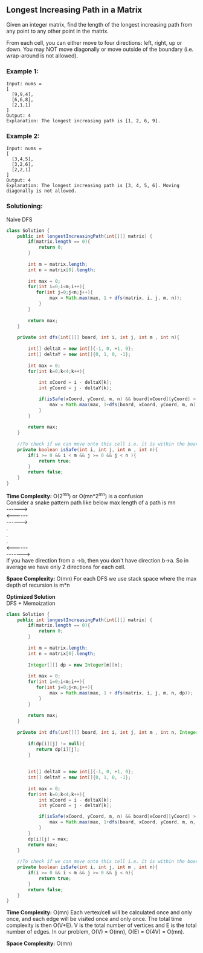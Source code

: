 ## Longest Increasing Path in a Matrix

Given an integer matrix, find the length of the longest increasing path from any point to any other point in the matrix.

From each cell, you can either move to four directions: left, right, up or down. You may NOT move diagonally or move outside of the boundary (i.e. wrap-around is not allowed).  


### Example 1:
```
Input: nums = 
[
  [9,9,4],
  [6,6,8],
  [2,1,1]
] 
Output: 4 
Explanation: The longest increasing path is [1, 2, 6, 9].
```

### Example 2:
```
Input: nums = 
[
  [3,4,5],
  [3,2,6],
  [2,2,1]
] 
Output: 4 
Explanation: The longest increasing path is [3, 4, 5, 6]. Moving diagonally is not allowed.
```


 ### Solutioning:

Naive DFS  

```java
class Solution {
    public int longestIncreasingPath(int[][] matrix) {
        if(matrix.length == 0){
            return 0;
        }
        
        int m = matrix.length;
        int n = matrix[0].length;
        
        int max = 0;
        for(int i=0;i<m;i++){
           for(int j=0;j<n;j++){
                max = Math.max(max, 1 + dfs(matrix, i, j, m, n));
            } 
        }
        
        return max;
    }
    
    private int dfs(int[][] board, int i, int j, int m , int n){
                
        int[] deltaX = new int[]{-1, 0, +1, 0};
        int[] deltaY = new int[]{0, 1, 0, -1};
        
        int max = 0;
        for(int k=0;k<4;k++){
            
            int xCoord = i - deltaX[k];
            int yCoord = j - deltaY[k];

            if(isSafe(xCoord, yCoord, m, n) && board[xCoord][yCoord] > board[i][j]){
                max = Math.max(max, 1+dfs(board, xCoord, yCoord, m, n));
            }
        }
        
        return max;
    }
    
    //To check if we can move onto this cell i.e. it is within the board premises 
    private boolean isSafe(int i, int j, int m , int n){
        if(i >= 0 && i < m && j >= 0 && j < n ){
            return true;
        }
        return false;
    }
}
```  
**Time Complexity:** O(2<sup>mn</sup>) or O(mn*2<sup>mn</sup>) is a confusion     
Consider a snake pattern path like below max length of a path is mn  
  ------>  
  <------  
  ------>  
    .  
    .  
    .  
  <------  
  ------->  
If you have direction from a ->b, then you don't have direction b->a. So in average we have only 2 directions for each cell.  


**Space Complexity:** O(mn) For each DFS we use stack space where the max depth of recursion is m*n   

**Optimized Solution**  
DFS + Memoization

```java
class Solution {
    public int longestIncreasingPath(int[][] matrix) {
        if(matrix.length == 0){
            return 0;
        }
        
        int m = matrix.length;
        int n = matrix[0].length;
        
        Integer[][] dp = new Integer[m][n];
            
        int max = 0;
        for(int i=0;i<m;i++){
           for(int j=0;j<n;j++){
                max = Math.max(max, 1 + dfs(matrix, i, j, m, n, dp));
            } 
        }
        
        return max;
    }
    
    private int dfs(int[][] board, int i, int j, int m , int n, Integer[][] dp){
        
        if(dp[i][j] != null){
           return dp[i][j];
        }
        
        
        int[] deltaX = new int[]{-1, 0, +1, 0};
        int[] deltaY = new int[]{0, 1, 0, -1};
        
        int max = 0;
        for(int k=0;k<4;k++){
            int xCoord = i - deltaX[k];
            int yCoord = j - deltaY[k];

            if(isSafe(xCoord, yCoord, m, n) && board[xCoord][yCoord] > board[i][j]){
                max = Math.max(max, 1+dfs(board, xCoord, yCoord, m, n, dp));   
            }
        }
        dp[i][j] = max;
        return max;
    }
    
    //To check if we can move onto this cell i.e. it is within the board premises as well as unvisited 
    private boolean isSafe(int i, int j, int m , int n){
        if(i >= 0 && i < m && j >= 0 && j < n){
            return true;
        }
        return false;
    }
}
```

**Time Complexity:** O(mn)  Each vertex/cell will be calculated once and only once, and each edge will be visited once and only once. The total time complexity is then O(V+E). V is the total number of vertices and E is the total number of edges. In our problem, O(V) = O(mn), O(E) = O(4V) = O(mn).    

**Space Complexity:** O(mn)  
